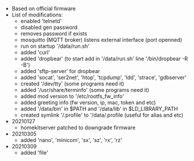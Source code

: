 * Based on official firmware
* List of modifications:
  * enabled 'telnetd'
  * disabled gen password
  * removes password if exists
  * mosquitto (MQTT broker) listens external interface (port openned)
  * run on startup '/data/run.sh'
  * added 'curl'
  * added 'dropbear' (to start add in '/data/run.sh' line '/bin/dropbear -R -B')
  * added 'sftp-server' for dropbear
  * added 'socat', 'ser2net', 'htop', 'tcpdump', 'ldd', 'strace', 'gdbserver'
  * created '/dev/tty' (some programs need it)
  * added '/usr/share/terminfo' (some programs need it)
  * added mod version to '/etc/rootfs_fw_info'
  * added greeting info (fw version, ip, mac, token and etc)
  * added '/data/bin' in $PATH and '/data/lib' in $LD_LIBRARY_PATH
  * created symlink '/.profile' to '/data/.profile (useful for alias and etc)
* 20210127
  * homekitserver patched to downgrade firmware
* 20210305
  * added 'nano', 'minicom', 'sx', 'sz', 'rx', 'rz'
* 20210309
  * added 'file'
